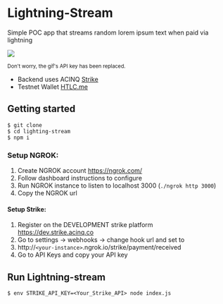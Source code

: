 # Lightning-Stream

Simple POC app that streams random lorem ipsum text when paid via lightning

![](output.gif)

<sup>Don't worry, the gif's API key has been replaced. </sup>

- Backend uses ACINQ [Strike](https://dev.strike.acinq.co)
- Testnet Wallet [HTLC.me](https://htlc.me/)

## Getting started

```
$ git clone 
$ cd lighting-stream
$ npm i
```

### Setup NGROK:

1. Create NGROK account https://ngrok.com/
2. Follow dashboard instructions to configure
3. Run NGROK instance to listen to localhost 3000 (`./ngrok http 3000`)
4. Copy the NGROK url 

#### Setup Strike:
1. Register on the DEVELOPMENT strike platform https://dev.strike.acinq.co
2. Go to settings -> webhooks -> change hook url and set to
3. http://`<your-instance>`.ngrok.io/strike/payment/received
4. Go to API Keys and copy your API key


## Run Lightning-stream

```
$ env STRIKE_API_KEY=<Your_Strike_API> node index.js
```